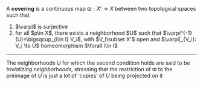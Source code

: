 A **covering** is a continuous map $\varpi:X'\to X$ between two topological spaces such that

<ol>
  <li>$\varpi$ is surjective</li>
  <li>for all $p\in X$, there exists a neighborhood $U$ such that $\varpi^{-1}(U)=\bigsqcup_{i\in I} V_i$, with $V_i\subset X'$ open and $\varpi|_{V_i}: V_i \to U$ homeomorphism $\forall i\in I$</li>
</ol>

---

The neighborhoods $U$ for which the second condition holds are said to be _trivializing neighborhoods_, stressing that the restriction of $\varpi$ to the preimage of $U$ is just a lot of 'copies' of $U$ being projected on it
